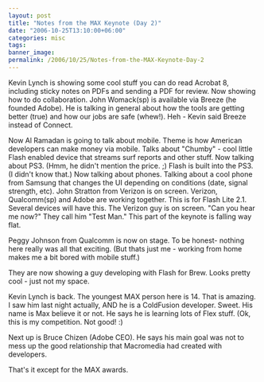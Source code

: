 ```yaml
---
layout: post
title: "Notes from the MAX Keynote (Day 2)"
date: "2006-10-25T13:10:00+06:00"
categories: misc 
tags: 
banner_image: 
permalink: /2006/10/25/Notes-from-the-MAX-Keynote-Day-2
---
```


Kevin Lynch is showing some cool stuff you can do read Acrobat 8, including sticky notes on PDFs and sending a PDF for review. Now showing how to do collaboration. John Womack(sp) is available via Breeze (he founded Adobe). He is talking in general about how the tools are getting better (true) and how our jobs are safe (whew!). Heh - Kevin said Breeze instead of Connect. 

Now Al Ramadan is going to talk about mobile. Theme is how American developers can make money via mobile. Talks about "Chumby" - cool little Flash enabled device that streams surf reports and other stuff. Now talking about PS3. (Hmm, he didn't mention the price. ;) Flash is built into the PS3. (I didn't know that.) Now talking about phones. Talking about a cool phone from Samsung that changes the UI depending on conditions (date, signal strength, etc). John Stratton from Verizon is on screen. Verizon, Qualcomm(sp) and Adobe are working together. This is for Flash Lite 2.1. Several devices will have this. The Verizon guy is on screen. "Can you hear me now?" They call him "Test Man." This part of the keynote is falling way flat. 

Peggy Johnson from Qualcomm is now on stage. To be honest- nothing here really was all that exciting. (But thats just me - working from home makes me a bit bored with mobile stuff.) 

They are now showing a guy developing with Flash for Brew. Looks pretty cool - just not my space. 

Kevin Lynch is back. The youngest MAX person here is 14. That is amazing. I saw him last night actually, AND he is a ColdFusion developer. Sweet. His name is Max believe it or not. He says he is learning lots of Flex stuff. (Ok, this is my competition. Not good! :) 

Next up is Bruce Chizen (Adobe CEO). He says his main goal was not to mess up the good relationship that Macromedia had created with developers.

That's it except for the MAX awards.